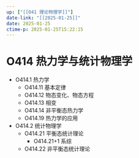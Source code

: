 ```yaml
---
up: ["[[O41 理论物理学]]"]
date-link: "[[2025-01-25]]"
date: 2025-01-25
ctime-p: 2025-01-25T15:22:15
---
```


# O414 热力学与统计物理学

- O414.1 热力学
	- O414.11 基本定律
	- O414.12 物态变化、物态方程
	- O414.13 相变
	- O414.14 非平衡态热力学
	- O414.19 热力学的应用
- O414.2 统计物理学
	- O414.21 平衡态统计理论
		- O414.21+1 系综
	- O414.22 非平衡态统计理论
